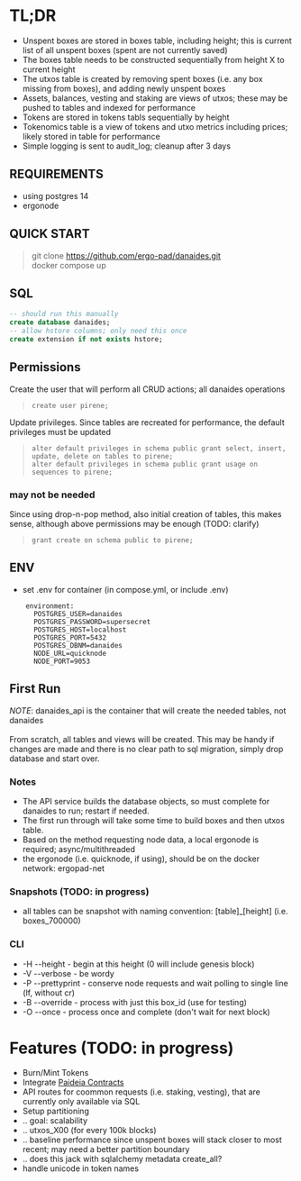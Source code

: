 # TL;DR
- Unspent boxes are stored in boxes table, including height; this is current list of all unspent boxes (spent are not currently saved)
- The boxes table needs to be constructed sequentially from height X to current height
- The utxos table is created by removing spent boxes (i.e. any box missing from boxes), and adding newly unspent boxes
- Assets, balances, vesting and staking are views of utxos; these may be pushed to tables and indexed for performance
- Tokens are stored in tokens tabls sequentially by height
- Tokenomics table is a view of tokens and utxo metrics including prices; likely stored in table for performance
- Simple logging is sent to audit_log; cleanup after 3 days

## REQUIREMENTS
- using postgres 14
- ergonode

## QUICK START
> git clone https://github.com/ergo-pad/danaides.git<br>
> docker compose up<br>

## SQL
```sql
-- should run this manually
create database danaides;
-- allow hstore columns; only need this once
create extension if not exists hstore;
```

## Permissions
Create the user that will perform all CRUD actions; all danaides operations
>`create user pirene;`

Update privileges.  Since tables are recreated for performance, the default privileges must be updated
>`alter default privileges in schema public grant select, insert, update, delete on tables to pirene;`<br>
>`alter default privileges in schema public grant usage on sequences to pirene;`
### may not be needed
Since using drop-n-pop method, also initial creation of tables, this makes sense, although above permissions may be enough (TODO: clarify)
> `grant create on schema public to pirene;`

## ENV
- set .env for container (in compose.yml, or include .env)
```
    environment:
      POSTGRES_USER=danaides
      POSTGRES_PASSWORD=supersecret
      POSTGRES_HOST=localhost
      POSTGRES_PORT=5432
      POSTGRES_DBNM=danaides
      NODE_URL=quicknode
      NODE_PORT=9053
```

## First Run
_NOTE_: danaides_api is the container that will create the needed tables, not danaides<br>
<br>
From scratch, all tables and views will be created.  This may be handy if changes are made and there is no clear path to sql migration, simply drop database and start over.

### Notes
- The API service builds the database objects, so must complete for danaides to run; restart if needed.
- The first run through will take some time to build boxes and then utxos table.
- Based on the method requesting node data, a local ergonode is required; async/multithreaded
- the ergonode (i.e. quicknode, if using), should be on the docker network: ergopad-net

### Snapshots (TODO: in progress)
- all tables can be snapshot with naming convention: [table]_[height] (i.e. boxes_700000)

### CLI
- -H --height - begin at this height (0 will include genesis block)
- -V --verbose - be wordy
- -P --prettyprint - conserve node requests and wait polling to single line (lf, without cr)
- -B --override - process with just this box_id (use for testing)
- -O --once - process once and complete (don't wait for next block)

# Features (TODO: in progress)
- Burn/Mint Tokens
- Integrate [Paideia Contracts](https://github.com/ergo-pad/paideia-contracts)
- API routes for coommon requests (i.e. staking, vesting), that are currently only available via SQL
- Setup partitioning
- .. goal: scalability
- .. utxos_X00 (for every 100k blocks)
- .. baseline performance since unspent boxes will stack closer to most recent; may need a better partition boundary
- .. does this jack with sqlalchemy metadata create_all?
- handle unicode in token names
